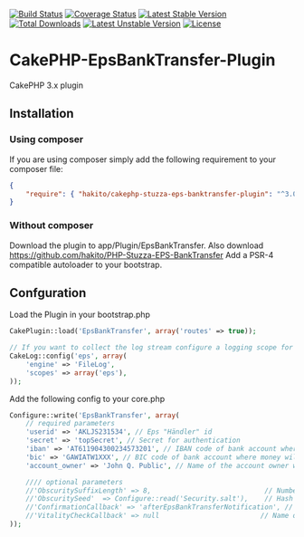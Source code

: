 [![Build Status](https://travis-ci.org/hakito/CakePHP-EpsBankTransfer-Plugin.svg?branch=master)](https://travis-ci.org/hakito/CakePHP-EpsBankTransfer-Plugin)
[![Coverage Status](https://coveralls.io/repos/hakito/CakePHP-EpsBankTransfer-Plugin/badge.png?branch=master)](https://coveralls.io/r/hakito/CakePHP-EpsBankTransfer-Plugin?branch=master)
[![Latest Stable Version](https://poser.pugx.org/hakito/cakephp-stuzza-eps-banktransfer-plugin/v/stable.svg)](https://packagist.org/packages/hakito/cakephp-stuzza-eps-banktransfer-plugin) [![Total Downloads](https://poser.pugx.org/hakito/cakephp-stuzza-eps-banktransfer-plugin/downloads.svg)](https://packagist.org/packages/hakito/cakephp-stuzza-eps-banktransfer-plugin) [![Latest Unstable Version](https://poser.pugx.org/hakito/cakephp-stuzza-eps-banktransfer-plugin/v/unstable.svg)](https://packagist.org/packages/hakito/cakephp-stuzza-eps-banktransfer-plugin) [![License](https://poser.pugx.org/hakito/cakephp-stuzza-eps-banktransfer-plugin/license.svg)](https://packagist.org/packages/hakito/cakephp-stuzza-eps-banktransfer-plugin)

CakePHP-EpsBankTransfer-Plugin
==============================

CakePHP 3.x plugin

Installation
------------

### Using composer

If you are using composer simply add the following requirement to your composer file:

```json
{
    "require": { "hakito/cakephp-stuzza-eps-banktransfer-plugin": "^3.0" }
}
```

### Without composer

Download the plugin to app/Plugin/EpsBankTransfer. Also download https://github.com/hakito/PHP-Stuzza-EPS-BankTransfer
Add a PSR-4 compatible autoloader to your bootstrap.

Confguration
------------

Load the Plugin in your bootstrap.php

```php
CakePlugin::load('EpsBankTransfer', array('routes' => true));

// If you want to collect the log stream configure a logging scope for 'eps':
CakeLog::config('eps', array(
	'engine' => 'FileLog',
	'scopes' => array('eps'),
));
```

Add the following config to your core.php

```php
Configure::write('EpsBankTransfer', array(
    // required parameters
    'userid' => 'AKLJS231534', // Eps "Händler" id
    'secret' => 'topSecret', // Secret for authentication
    'iban' => 'AT611904300234573201', // IBAN code of bank account where money will be sent to
    'bic' => 'GAWIATW1XXX', // BIC code of bank account where money will be sent to
    'account_owner' => 'John Q. Public', // Name of the account owner where money will be sent to

    //// optional parameters
    //'ObscuritySuffixLength' => 8,                            // Number of hash chars appended to remittance identifier
    //'ObscuritySeed'  => Configure::read('Security.salt'),    // Hash seed or suffix of remittance identifier
    //'ConfirmationCallback' => 'afterEpsBankTransferNotification', // Name of callback function to be called in app controller when confirmation url is called with bankconfirmation details
    //'VitalityCheckCallback' => null                         // Name of callback function to be called when confirmation url is called with vitalitycheck details
));
```
